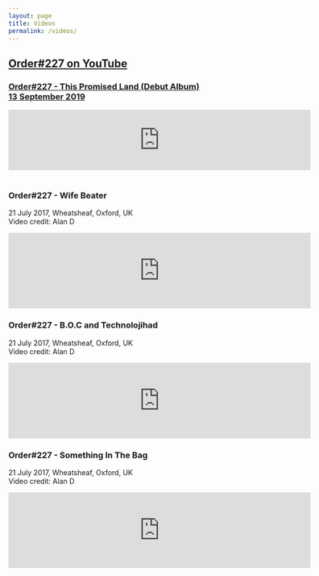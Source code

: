 ```yaml
---
layout: page
title: Videos
permalink: /videos/
---
```


## [Order#227 on YouTube](https://www.youtube.com/channel/UCO35S3PlOE1zmyndPTfsROw/)

### [Order#227 - This Promised Land (Debut Album)<br>13 September 2019](https://order227.bandcamp.com/album/this-promised-land)
<div class="music-container">
	<iframe style="border: 0; width: 600px; height: 120px;" src="https://bandcamp.com/EmbeddedPlayer/album=515459897/size=large/bgcol=333333/linkcol=ffffff/artwork=small/transparent=true/" seamless><a href="https://order227.bandcamp.com/album/this-promised-land">This Promised Land by Order#227</a></iframe>
</div>
<br>

### **Order#227 - Wife Beater**  
21 July 2017, Wheatsheaf, Oxford, UK  
Video credit: Alan D
<div class="music-container">
<iframe style="border: 0; width: 600px;" src="https://www.youtube-nocookie.com/embed/npjeR063cbE?rel=0" frameborder="0" gesture="media" allow="autoplay; encrypted-media" allowfullscreen></iframe>
</div>

### **Order#227 - B.O.C and Technolojihad**  
21 July 2017, Wheatsheaf, Oxford, UK  
Video credit: Alan D
<div class="music-container">
<iframe style="border: 0; width: 600px;" src="https://www.youtube-nocookie.com/embed/lYinhIpXV6o?rel=0" frameborder="0" gesture="media" allow="autoplay; encrypted-media" allowfullscreen></iframe>
</div>			
			
### **Order#227 - Something In The Bag**  
21 July 2017, Wheatsheaf, Oxford, UK  
Video credit: Alan D
<div class="music-container">
<iframe style="border: 0; width: 600px" src="https://www.youtube-nocookie.com/embed/sP8oeNANxmo?rel=0" frameborder="0" gesture="media" allow="autoplay; encrypted-media" allowfullscreen></iframe>
</div>